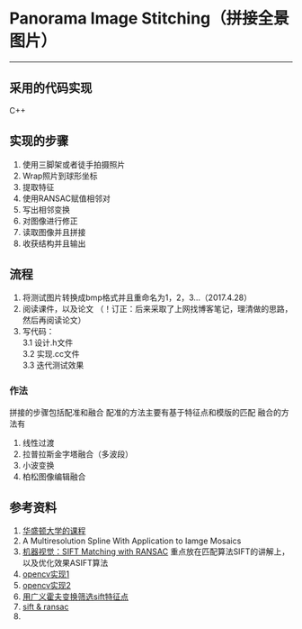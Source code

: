 # Panorama Image Stitching（拼接全景图片）
***

## 采用的代码实现
C++

## 实现的步骤
1. 使用三脚架或者徒手拍摄照片
2. Wrap照片到球形坐标
3. 提取特征 
4. 使用RANSAC赋值相邻对
5. 写出相邻变换
6. 对图像进行修正
7. 读取图像并且拼接
8. 收获结构并且输出

## 流程
1. 将测试图片转换成bmp格式并且重命名为1，2，3...（2017.4.28）
2. 阅读课件，以及论文 （！订正：后来采取了上网找博客笔记，理清做的思路，然后再阅读论文）
3. 写代码：  
	3.1 设计.h文件  
	3.2 实现.cc文件  
	3.3 迭代测试效果

### 作法
拼接的步骤包括配准和融合
配准的方法主要有基于特征点和模版的匹配
融合的方法有
1. 线性过渡
2. 拉普拉斯金字塔融合（多波段）
3. 小波变换
4. 柏松图像编辑融合



## 参考资料
1. [华盛顿大学的课程](http://courses.cs.washington.edu/courses/cse576/08sp/projects/project2/project2.html)
2. A Multiresolution Spline With Application to Iamge Mosaics
3. [机器视觉：SIFT Matching with RANSAC](http://yongyuan.name/blog/SIFT(ASIFT)-Matching-with-RANSAC.html) 重点放在匹配算法SIFT的讲解上，以及优化效果ASIFT算法
4. [opencv实现1](http://www.voidcn.com/blog/pi9nc/article/p-4789003.html)
5. [opencv实现2](http://blog.csdn.net/masibuaa/article/details/9246493)
6. [用广义霍夫变换筛选sift特征点](http://www.voidcn.com/blog/u010278305/article/p-3389866.html)
7. [sift & ransac](http://www.voidcn.com/blog/wangezhu/article/p-368877.html)
8. 

